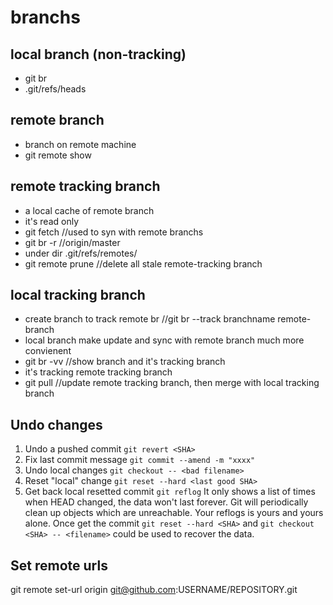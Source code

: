 # branchs
## local branch (non-tracking)
- git br
- .git/refs/heads
    
## remote branch
- branch on remote machine
- git remote show <remote>

## remote tracking branch
- a local cache of remote branch
- it's read only
- git fetch //used to syn with remote branchs 
- git br -r //origin/master
- under dir .git/refs/remotes/
- git remote prune <remote> //delete all stale remote-tracking branch

## local tracking branch
- create branch to track remote br //git br --track branchname remote-branch
- local branch make update and sync with remote branch much more convienent
- git br -vv //show branch and it's tracking branch
- it's tracking remote tracking branch
- git pull //update remote tracking branch, then merge with local tracking branch

## Undo changes
1. Undo a pushed commit
`git revert <SHA>`
1. Fix last commit message
`git commit --amend -m "xxxx"`
1. Undo local changes
`git checkout -- <bad filename>`
1. Reset "local" change
`git reset --hard <last good SHA>`
1. Get back local resetted commit
`git reflog`
It only shows a list of times when HEAD changed, the data won't last forever.
Git will periodically clean up objects which are unreachable. Your reflogs is
yours and yours alone. Once get the commit `git reset --hard <SHA>` and 
`git checkout <SHA> -- <filename>` could be used to recover the data.

## Set remote urls
git remote set-url origin git@github.com:USERNAME/REPOSITORY.git
